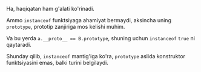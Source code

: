 Ha, haqiqatan ham g'alati ko'rinadi.

Ammo `instanceof` funktsiyaga ahamiyat bermaydi, aksincha uning `prototype`, prototip zanjiriga mos kelishi muhim.

Va bu yerda `a.__proto__ == B.prototype`, shuning uchun `instanceof` `true` ni qaytaradi.

Shunday qilib, `instanceof` mantig'iga ko'ra, `prototype` aslida konstruktor funktsiyasini emas, balki turini belgilaydi.
